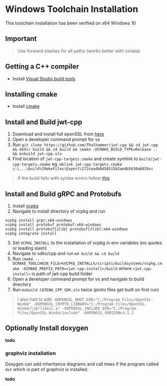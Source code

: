 # Windows Toolchain Installation

This toolchain installation has been verified on x64 Windows 10

## Important

> Use forward slashes for all paths (works better with cmake)

## Getting a C++ compiler

* Install [Visual Studio build tools](https://visualstudio.microsoft.com/downloads/)

## Installing cmake

* Install [cmake](https://cmake.org/download/)

## Install and Build jwt-cpp

1. Download and install full openSSL from [here](https://slproweb.com/products/Win32OpenSSL.html)
1. Open a developer command prompt for vs
2. Run `git clone https://github.com/Thalhammer/jwt-cpp && cd jwt-cpp && mkdir build && cd build && cmake -DCMAKE_BUILD_TYPE=Release ..  && msbuild jwt-cpp.sln`
3. Find location of `jwt-cpp-targets.cmake` and create symlink to `build/jwt-cpp-targets.cmake` eg. `mklink jwt-cpp-targets.cmake c:\...\build\CMakeFiles\Export\272ceadb8458515b2ae4b5630a6029cc`

> If the build fails with syntax errors follow [this](https://github.com/Thalhammer/jwt-cpp/blob/master/docs/faqs.md#building-on-windows-fails-with-syntax-errors)

## Install and Build gRPC and Protobufs

1. Install [vcpkg](https://vcpkg.io/en/getting-started)
2. Navigate to install directory of vcpkg and run
```
vcpkg install grpc:x64-windows
vcpkg install protobuf protobuf:x64-windows
vcpkg install protobuf[zlib] protobuf[zlib]:x64-windows
vcpkg integrate install
```
3. Set `VCPKG_INSTALL` to the installation of vcpkg in env variables (no quotes or leading slash)
4. Navigate to sdks/cpp and run `md build && cd build`
5. Run `cmake .. -DCMAKE_TOOLCHAIN_FILE=%VCPKG_INSTALL%/scripts/buildsystems/vcpkg.cmake -DCMAKE_PREFIX_PATH=<jwt-cpp-install>/build` where `<jwt-cpp-install>` is path of jwt-cpp build folder
6. Open a developer command prompt for vs and navigate to build directory
7. Run `msbuild CATENA_CPP_SDK.sln` twice (proto files get built on first run)

> I also had to add `-DOPENSSL_ROOT_DIR="C:/Program Files/OpenSSL-Win64" -DOPENSSL_CRYPTO_LIBRARY="C:/Program Files/OpenSSL-Win64/lib/libssl.a" -DOPENSSL_INCLUDE_DIR="C:/Program Files/OpenSSL-Win64/include" -DOPENSSL_VERSION=3.1.2`

## Optionally Install doxygen

**todo**

### graphviz installation

Doxygen can add inheritance diagrams and call trees if the program called `dot`
which is part of graphviz is installed.

**todo**
